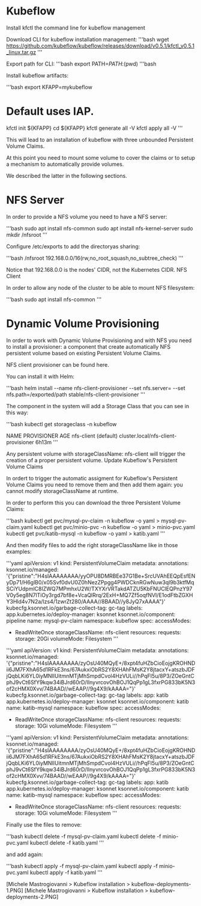 # Kubeflow

Install kfctl the command line for kubeflow management

Download CLI for kubeflow installation management:
'''bash
wget https://github.com/kubeflow/kubeflow/releases/download/v0.5.1/kfctl_v0.5.1_linux.tar.gz
'''

Export path for CLI:
'''bash
export PATH=$PATH:$(pwd)
'''bash

Install kubeflow artifacts:

'''bash
export KFAPP=mykubeflow

# Default uses IAP.
kfctl init ${KFAPP}
cd ${KFAPP}
kfctl generate all -V
kfctl apply all -V
'''

This will lead to an installation of kubeflow with three unbounded Persistent Volume Claims.

At this point you need to mount some volume to cover the claims or to setup a mechanism to automatically provide volumes.

We described the latter in the following sections.

# NFS Server

In order to provide a NFS volume you need to have a NFS server:

'''bash
sudo apt install nfs-common
sudo apt install nfs-kernel-server
sudo mkdir /nfsroot
'''

Configure /etc/exports to add the directoryas sharing:

'''bash
/nfsroot 192.168.0.0/16(rw,no_root_squash,no_subtree_check)
'''

Notice that 192.168.0.0 is the nodes' CIDR, not the Kubernetes CIDR.
NFS Client

In order to allow any node of the cluster to be able to mount NFS filesystem:

'''bash
sudo apt install nfs-common
'''

# Dynamic Volume Provisioning

In order to work with Dynamic Volume Provisioning and with NFS you need to install a provisioner: a component that create automatically NFS persistent volume based on existing Persistent Volume Claims.

NFS client provisioner can be found here.

You can install it with Helm:

'''bash
helm install --name nfs-client-provisioner --set nfs.server=<NFS Server IP> --set nfs.path=/exported/path stable/nfs-client-provisioner
'''

The component in the system will add a Storage Class that you can see in this way:

'''bash
kubectl get storageclass -n kubeflow

NAME                   PROVISIONER                            AGE
nfs-client (default)   cluster.local/nfs-client-provisioner   6h13m
'''

Any persistent volume with storageClassName: nfs-client will trigger the creation of a proper persistent volume.
Update Kubeflow's Persistent Volume Claims

In ordert to trigger the automatic assigment for Kubeflow's Persistent Volume Claims you need to remove them and then add them again: you cannot modify storageClassName at runtime.

In order to perform this you can download the three Persistent Volume Claims:

'''bash
kubectl get pvc/mysql-pv-claim -n kubeflow -o yaml > mysql-pv-claim.yaml
kubectl get pvc/minio-pvc -n kubeflow -o yaml > minio-pvc.yaml
kubectl get pvc/katib-mysql -n kubeflow -o yaml > katib.yaml
'''

And then modify files to add the right storageClassName like in those examples:

'''yaml
apiVersion: v1
kind: PersistentVolumeClaim
metadata:
  annotations:
    ksonnet.io/managed: '{"pristine":"H4sIAAAAAAAA/yyOPU8DMRBEe37G1Be+SrcUVAhEEQpEsfENyDp71/H6glB0/x05Svf0dvU0Z0hNezZPpgg4PWDCknRGwNuw3ql9b3ktfMqSCiYUdpmlC8IZWQ7MPmhxU2W/TXYXrVRTakdATZU5KbFNUClEQPnzY97V0y5eg8N7lTiOy3rgd7bf8e+VcaQlRrq/2ExH+MQ7Zf5oqfNVI/E1odFtbZGXHY3Hld4v7N2a/Izs4/1zwrZt280/AAAA//8BAAD//y8JyQ7xAAAA"}'
    kubecfg.ksonnet.io/garbage-collect-tag: gc-tag
  labels:
    app.kubernetes.io/deploy-manager: ksonnet
    ksonnet.io/component: pipeline
  name: mysql-pv-claim
  namespace: kubeflow
spec:
  accessModes:
  - ReadWriteOnce
  storageClassName: nfs-client
  resources:
    requests:
      storage: 20Gi
  volumeMode: Filesystem
'''

'''yaml
apiVersion: v1
kind: PersistentVolumeClaim
metadata:
  annotations:
    ksonnet.io/managed: '{"pristine":"H4sIAAAAAAAA/zyOsU40MQyE+/8xpt4fuHZbCioEojgKROHNDii6JM7FXhA65d1RFkE3ns/67AukxiObRS2Y8XHAhFMsK2Y8jtacxY+atszbJDFjQqbLKi6YL0iyMNlIUitmnMTjMhSmpdCvol4HzVULi//hPqFI5u/8P3/ZOeGntCphJ9vCt6SfY9kqw34iBJrd60rD/IInyvrcovOhBOJ1QqPp1gL3fxrPG833bK5N3of2cHMX0Xvv/74BAAD//wEAAP//9g4X9/kAAAA="}'
    kubecfg.ksonnet.io/garbage-collect-tag: gc-tag
  labels:
    app: katib
    app.kubernetes.io/deploy-manager: ksonnet
    ksonnet.io/component: katib
  name: katib-mysql
  namespace: kubeflow
spec:
  accessModes:
  - ReadWriteOnce
  storageClassName: nfs-client
  resources:
    requests:
      storage: 10Gi
  volumeMode: Filesystem
'''

'''yaml
apiVersion: v1
kind: PersistentVolumeClaim
metadata:
  annotations:
    ksonnet.io/managed: '{"pristine":"H4sIAAAAAAAA/zyOsU40MQyE+/8xpt4fuHZbCioEojgKROHNDii6JM7FXhA65d1RFkE3ns/67AukxiObRS2Y8XHAhFMsK2Y8jtacxY+atszbJDFjQqbLKi6YL0iyMNlIUitmnMTjMhSmpdCvol4HzVULi//hPqFI5u/8P3/ZOeGntCphJ9vCt6SfY9kqw34iBJrd60rD/IInyvrcovOhBOJ1QqPp1gL3fxrPG833bK5N3of2cHMX0Xvv/74BAAD//wEAAP//9g4X9/kAAAA="}'
    kubecfg.ksonnet.io/garbage-collect-tag: gc-tag
  labels:
    app: katib
    app.kubernetes.io/deploy-manager: ksonnet
    ksonnet.io/component: katib
  name: katib-mysql
  namespace: kubeflow
spec:
  accessModes:
  - ReadWriteOnce
  storageClassName: nfs-client
  resources:
    requests:
      storage: 10Gi
  volumeMode: Filesystem
'''

Finally use the files to remove:

'''bash
kubectl delete -f mysql-pv-claim.yaml
kubectl delete -f minio-pvc.yaml
kubectl delete -f katib.yaml
'''

and add again:

'''bash
kubectl apply -f mysql-pv-claim.yaml
kubectl apply -f minio-pvc.yaml
kubectl apply -f katib.yaml
'''

[Michele Mastrogiovanni > Kubeflow installation > kubeflow-deployments-1.PNG] [Michele Mastrogiovanni > Kubeflow installation > kubeflow-deployments-2.PNG] 
